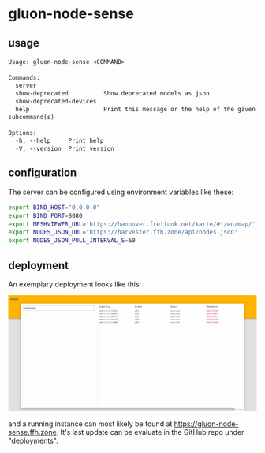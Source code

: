 # gluon-node-sense

## usage

```console
Usage: gluon-node-sense <COMMAND>

Commands:
  server
  show-deprecated          Show deprecated models as json
  show-deprecated-devices
  help                     Print this message or the help of the given subcommand(s)

Options:
  -h, --help     Print help
  -V, --version  Print version
```

## configuration

The server can be configured using environment variables like these:

```bash
export BIND_HOST="0.0.0.0"
export BIND_PORT=8080
export MESHVIEWER_URL='https://hannover.freifunk.net/karte/#!/en/map/'
export NODES_JSON_URL="https://harvester.ffh.zone/api/nodes.json"
export NODES_JSON_POLL_INTERVAL_S=60
```

## deployment

An exemplary deployment looks like this:

![gluon-node-sense deployment](./gluon-node-sense.png)

and a running instance can most likely be found at https://gluon-node-sense.ffh.zone.
It's last update can be evaluate in the GitHub repo under "deployments".
